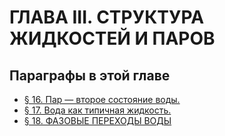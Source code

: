 # ГЛАВА III. СТРУКТУРА ЖИДКОСТЕЙ И ПАРОВ



## Параграфы в этой главе

- [§ 16. Пар — второе состояние воды.](./16-пар-второе-состояние-воды.md)
- [§ 17. Вода как типичная жидкость.](./17-вода-как-типичная-жидкость.md)
- [§ 18. ФАЗОВЫЕ ПЕРЕХОДЫ ВОДЫ](./18-фазовые-переходы-воды.md)
